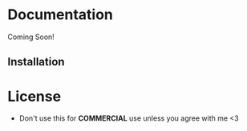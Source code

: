 # Documentation
Coming Soon!

## Installation

# License
- Don't use this for **COMMERCIAL** use unless you agree with me <3
